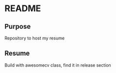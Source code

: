 # README

## Purpose

Repository to host my resume

## Resume

Build with awesomecv class, find it in release section

